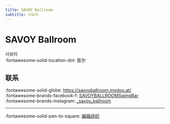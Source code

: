 ```yaml
---
title: SAVOY Ballroom 
subtitle: 사보이
---
```


# SAVOY Ballroom 

사보이  
:fontawesome-solid-location-dot: 首尔  


## 联系

:fontawesome-solid-globe: <https://savoyballroom.modoo.at/>  
:fontawesome-brands-facebook-f: [SAVOYBALLROOMSwingBar](https://www.facebook.com/SAVOYBALLROOMSwingBar)  
:fontawesome-brands-instagram: [_savoy_ballroom](http://instagram.com/_savoy_ballroom)  

---

:fontawesome-solid-pen-to-square: [编辑组织](https://github.com/swingdance/orgs/issues/new?assignees=&labels=update+org&projects=&template=03-update_entity.yml&title=Update%20Org%3A%20ko_KR%20%E2%80%A2%20SAVOY%20Ballroom%C2%A0&region=ko_KR&id=savoy-ballroom&name=SAVOY%20Ballroom%C2%A0)
